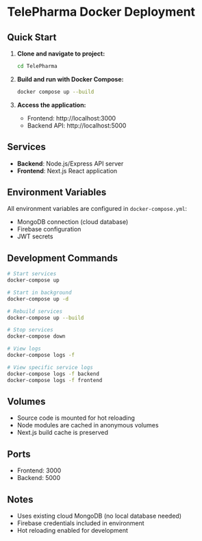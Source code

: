 # TelePharma Docker Deployment

## Quick Start

1. **Clone and navigate to project:**
   ```bash
   cd TelePharma
   ```

2. **Build and run with Docker Compose:**
   ```bash
   docker compose up --build
   ```

3. **Access the application:**
   - Frontend: http://localhost:3000
   - Backend API: http://localhost:5000

## Services

- **Backend**: Node.js/Express API server
- **Frontend**: Next.js React application

## Environment Variables

All environment variables are configured in `docker-compose.yml`:
- MongoDB connection (cloud database)
- Firebase configuration
- JWT secrets

## Development Commands

```bash
# Start services
docker-compose up

# Start in background
docker-compose up -d

# Rebuild services
docker-compose up --build

# Stop services
docker-compose down

# View logs
docker-compose logs -f

# View specific service logs
docker-compose logs -f backend
docker-compose logs -f frontend
```

## Volumes

- Source code is mounted for hot reloading
- Node modules are cached in anonymous volumes
- Next.js build cache is preserved

## Ports

- Frontend: 3000
- Backend: 5000

## Notes

- Uses existing cloud MongoDB (no local database needed)
- Firebase credentials included in environment
- Hot reloading enabled for development